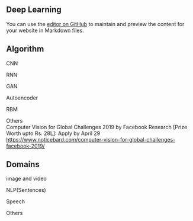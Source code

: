 ## Deep Learning

You can use the [editor on GitHub](https://github.com/Dvijesh88/dvijesh88.github.io/edit/master/index.md) to maintain and preview the content for your website in Markdown files.


## Algorithm  


CNN  

RNN  

GAN  

Autoencoder  

RBM  

Others  
Computer Vision for Global Challenges 2019 by Facebook Research [Prize Worth upto Rs. 28L]: Apply by April 29
https://www.noticebard.com/computer-vision-for-global-challenges-facebook-2019/

## Domains  

image and video  

NLP(Sentences)  

Speech  

Others  

